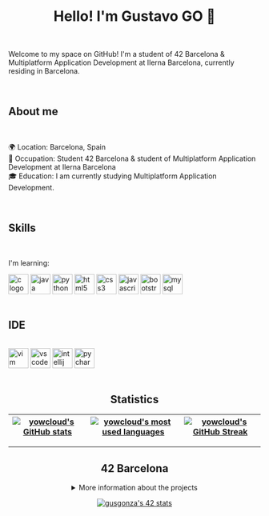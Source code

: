 <div align="center">
  <h1 >Hello! I'm Gustavo GO 👋</h1>

  <br>

<p align="left">Welcome to my space on GitHub! I'm a student of 42 Barcelona & Multiplatform Application Development at Ilerna Barcelona, currently residing in Barcelona.</p>
  <br>

  <h2 align="left">About me</h2>

  <br>

  <p align="left">🌍 Location: Barcelona, Spain<br>💼 Occupation: Student 42 Barcelona & student of Multiplatform Application Development at Ilerna Barcelona<br>🎓 Education: I am currently studying Multiplatform Application Development.</p>

  <br>

  <h2 align="left">Skills</h2>

  <br>

  <div align="left">
    <p>I'm learning:</p>
    <img src="https://cdn.jsdelivr.net/gh/devicons/devicon/icons/c/c-original.svg" height="40" alt="c logo" />
    <img src="https://cdn.jsdelivr.net/gh/devicons/devicon/icons/java/java-original.svg" height="40" alt="java logo" />
    <img src="https://cdn.jsdelivr.net/gh/devicons/devicon/icons/python/python-original.svg" height="40" alt="python logo" />
    <img src="https://cdn.jsdelivr.net/gh/devicons/devicon/icons/html5/html5-original.svg" height="40" alt="html5 logo" />
    <img src="https://cdn.jsdelivr.net/gh/devicons/devicon/icons/css3/css3-original.svg" height="40" alt="css3 logo" />
    <img src="https://cdn.jsdelivr.net/gh/devicons/devicon/icons/javascript/javascript-original.svg" height="40" alt="javascript logo" />
    <img src="https://cdn.jsdelivr.net/gh/devicons/devicon/icons/bootstrap/bootstrap-original.svg" height="40" alt="bootstrap logo" />
    <img src="https://cdn.jsdelivr.net/gh/devicons/devicon/icons/mysql/mysql-original.svg" height="40" alt="mysql logo" />
  </div>

  <br>

  <h2 align="left">IDE</h2>

  <br>

  <div align="left">
    <img src="https://cdn.jsdelivr.net/gh/devicons/devicon/icons/vim/vim-original.svg" height="40" alt="vim logo" />
    <img src="https://cdn.jsdelivr.net/gh/devicons/devicon/icons/vscode/vscode-original.svg" height="40" alt="vscode logo" />
    <img src="https://cdn.jsdelivr.net/gh/devicons/devicon/icons/intellij/intellij-original.svg" height="40" alt="intellij logo" />
    <img src="https://cdn.jsdelivr.net/gh/devicons/devicon/icons/pycharm/pycharm-original.svg" height="40" alt="pycharm logo" />
  </div>

  <br>
  <h2 >Statistics</h2>

 | [![yowcloud's GitHub stats](https://github-readme-stats.vercel.app/api?username=yowcloud&hide_title=false&hide_rank=false&show_icons=true&include_all_commits=true&count_private=true&disable_animations=false&theme=dracula&locale=en&hide_border=false&order=1)](https://github.com/yowcloud?tab=repositories) | [![yowcloud's most used languages](https://github-readme-stats.vercel.app/api/top-langs?username=yowcloud&locale=en&hide_title=false&layout=compact&card_width=320&langs_count=5&theme=dracula&hide_border=false&order=2)](https://github.com/yowcloud?tab=repositories) | [![yowcloud's GitHub Streak](https://streak-stats.demolab.com?user=yowcloud&locale=en&mode=daily&theme=dracula&hide_border=false&border_radius=5&order=3)](https://github.com/yowcloud) |
|:-:|:-:|:-:|


- - -
<h2>42 Barcelona </h2>
<details>
<summary>More information about the projects</summary>

| Circle | Language | Project       | Description | Status    |
| ------ | -------- | ------------- | ----------- | --------- |
| 0      | ![Libft top language](https://img.shields.io/github/languages/top/yowcloud/Libft?style=flat-square) | [Libft](https://github.com/yowcloud/Libft)         | A library containing various custom C functions, created as a foundational project for the 42 curriculum.       | [![gusgonza's 42 Libft Score](https://badge42.coday.fr/api/v2/cltqesspu596101p4us9juo9p/project/3469004)](https://github.com/Coday-meric/badge42) |
| 1      | ![Born2beRoot top language](https://img.shields.io/github/languages/top/yowcloud/Born2beRoot?style=flat-square) | [Born2beRoot](https://github.com/yowcloud/Born2beRoot)   | A system administration project focused on configuring and securing a virtual machine running a basic web server.       | [![gusgonza's 42 Born2beroot Score](https://badge42.coday.fr/api/v2/cltqesspu596101p4us9juo9p/project/3550295)](https://github.com/Coday-meric/badge42) |
| 1      | ![ft_printf top language](https://img.shields.io/github/languages/top/yowcloud/ft_printf?style=flat-square) | [ft_printf](https://github.com/yowcloud/ft_printf)     | An implementation of the printf function in C, allowing formatted output to various streams.        | [![gusgonza's 42 ft_printf Score](https://badge42.coday.fr/api/v2/cltqesspu596101p4us9juo9p/project/3550838)](https://github.com/Coday-meric/badge42) |
| 1      | ![get_next_line top language](https://img.shields.io/github/languages/top/yowcloud/get_next_line?style=flat-square) | [get_next_line](https://github.com/yowcloud/get_next_line) | A function designed to read a line from a file descriptor, useful for parsing files or streams line by line.   | [![gusgonza's 42 get_next_line Score](https://badge42.coday.fr/api/v2/cltqesspu596101p4us9juo9p/project/3550839)](https://github.com/Coday-meric/badge42) |

</details>

[![gusgonza's 42 stats](https://badge.mediaplus.ma/black/gusgonza)](https://github.com/oakoudad/badge42)

</div>
